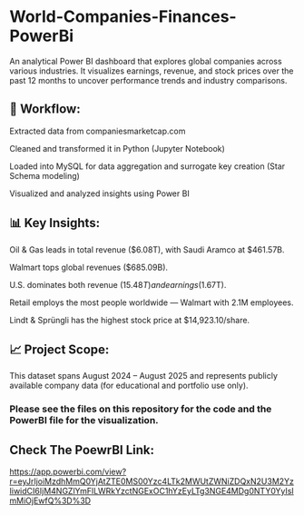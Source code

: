 # World-Companies-Finances-PowerBi
An analytical Power BI dashboard that explores global companies across various industries. It visualizes earnings, revenue, and stock prices over the past 12 months to uncover performance trends and industry comparisons.

## 🧠 Workflow:

Extracted data from companiesmarketcap.com

Cleaned and transformed it in Python (Jupyter Notebook)

Loaded into MySQL for data aggregation and surrogate key creation (Star Schema modeling)

Visualized and analyzed insights using Power BI

## 📊 Key Insights:

Oil & Gas leads in total revenue ($6.08T), with Saudi Aramco at $461.57B.

Walmart tops global revenues ($685.09B).

U.S. dominates both revenue ($15.48T) and earnings ($1.67T).

Retail employs the most people worldwide — Walmart with 2.1M employees.

Lindt & Sprüngli has the highest stock price at $14,923.10/share.

## 📈 Project Scope:
This dataset spans August 2024 – August 2025 and represents publicly available company data (for educational and portfolio use only).

### Please see the files on this repository for the code and the PowerBI file for the visualization.

## Check The PoewrBI Link:
https://app.powerbi.com/view?r=eyJrIjoiMzdhMmQ0YjAtZTE0MS00Yzc4LTk2MWUtZWNiZDQxN2U3M2YzIiwidCI6IjM4NGZlYmFlLWRkYzctNGExOC1hYzEyLTg3NGE4MDg0NTY0YyIsImMiOjEwfQ%3D%3D
